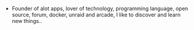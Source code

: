 - Founder of alot apps, lover of technology, programming language, open source, forum, docker, unraid and arcade, I like to discover and learn new things..
  <br>
































































































































































































































































































































































































